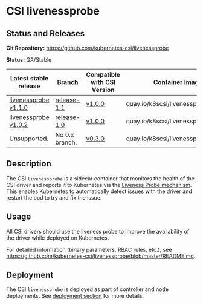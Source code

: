 # CSI livenessprobe

## Status and Releases

**Git Repository:** https://github.com/kubernetes-csi/livenessprobe

**Status:** GA/Stable

Latest stable release | Branch | Compatible with CSI Version | Container Image | Min k8s Version | Max k8s version
--|--|--|--|--|--
[livenessprobe v1.1.0](https://github.com/kubernetes-csi/livenessprobe/releases/tag/v1.1.0) | [release-1.1](https://github.com/kubernetes-csi/livenessprobe/tree/release-1.1) | [v1.0.0](https://github.com/container-storage-interface/spec/releases/tag/v1.0.0) | quay.io/k8scsi/livenessprobe:v1.1.0 | v1.13 | -
[livenessprobe v1.0.2](https://github.com/kubernetes-csi/livenessprobe/releases/tag/v1.0.2) | [release-1.0](https://github.com/kubernetes-csi/livenessprobe/tree/release-1.0) | [v1.0.0](https://github.com/container-storage-interface/spec/releases/tag/v1.0.0) | quay.io/k8scsi/livenessprobe:v1.0.2 | v1.13 | -
Unsupported. | No 0.x branch. | [v0.3.0](https://github.com/container-storage-interface/spec/releases/tag/v0.3.0) | quay.io/k8scsi/livenessprobe:v0.4.1 | v1.10 | -

## Description

The CSI `livenessprobe` is a sidecar container that monitors the health of the CSI driver and reports it to Kubernetes via the [Liveness Probe mechanism](https://kubernetes.io/docs/tasks/configure-pod-container/configure-liveness-readiness-probes/). This enables Kubernetes to automatically detect issues with the driver and restart the pod to try and fix the issue.

## Usage

All CSI drivers should use the liveness probe to improve the availability of the driver while deployed on Kubernetes.

For detailed information (binary parameters, RBAC rules, etc.), see https://github.com/kubernetes-csi/livenessprobe/blob/master/README.md.

## Deployment

The CSI `livenessprobe` is deployed as part of controller and node deployments. See [deployment section](deploying.md) for more details.

